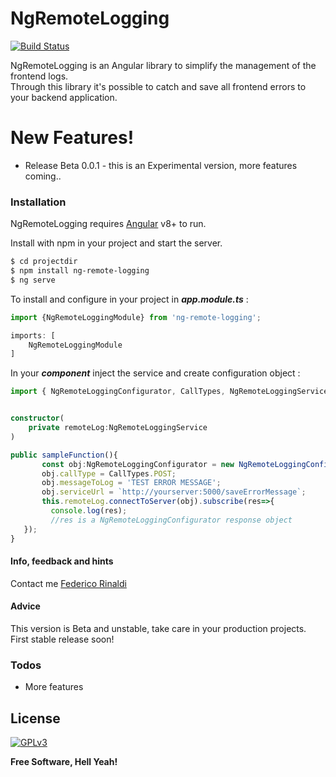 # NgRemoteLogging

[![Build Status](https://travis-ci.org/joemccann/dillinger.svg?branch=master)](https://travis-ci.org/joemccann/dillinger)

NgRemoteLogging is an Angular library to simplify the management of the frontend logs.  
Through this library it's possible to catch and save all frontend errors to your backend application.

# New Features!

  - Release Beta 0.0.1 - this is an Experimental version, more features coming..

### Installation

NgRemoteLogging requires [Angular](https://angular.io/) v8+ to run.

Install with npm in your project and start the server.

```sh
$ cd projectdir
$ npm install ng-remote-logging
$ ng serve
```

To install and configure in your project
in ***app.module.ts*** : 
```ts
import {NgRemoteLoggingModule} from 'ng-remote-logging';

imports: [
    NgRemoteLoggingModule
]
```
In your ***component*** inject the service and create configuration object :

```ts
import { NgRemoteLoggingConfigurator, CallTypes, NgRemoteLoggingService } from 'ng-remote-logging';


constructor(
    private remoteLog:NgRemoteLoggingService
)

public sampleFunction(){
       const obj:NgRemoteLoggingConfigurator = new NgRemoteLoggingConfigurator();
       obj.callType = CallTypes.POST;
       obj.messageToLog = 'TEST ERROR MESSAGE';
       obj.serviceUrl = `http://yourserver:5000/saveErrorMessage`;
       this.remoteLog.connectToServer(obj).subscribe(res=>{
         console.log(res);
         //res is a NgRemoteLoggingConfigurator response object
   });
}
```

#### Info, feedback and hints

Contact me [Federico Rinaldi](mailto://info@federicorinaldi.com)


#### Advice
This version is Beta and unstable, take care in your production projects.
First stable release soon!


### Todos

 - More features

License
----

[![GPLv3](https://www.gnu.org/graphics/gplv3-127x51.png)](https://www.gnu.org/licenses/gpl-3.0.html)


**Free Software, Hell Yeah!**
